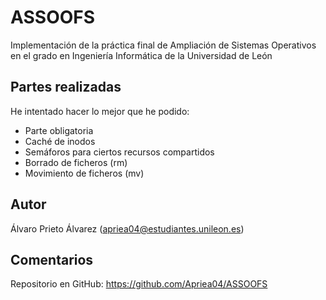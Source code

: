 # ASSOOFS
Implementación de la práctica final de Ampliación de Sistemas Operativos en el grado en Ingeniería Informática de la Universidad de León
## Partes realizadas
He intentado hacer lo mejor que he podido:
- Parte obligatoria
- Caché de inodos
- Semáforos para ciertos recursos compartidos
- Borrado de ficheros (rm)
- Movimiento de ficheros (mv)
## Autor
Álvaro Prieto Álvarez (apriea04@estudiantes.unileon.es)
## Comentarios
Repositorio en GitHub: https://github.com/Apriea04/ASSOOFS
